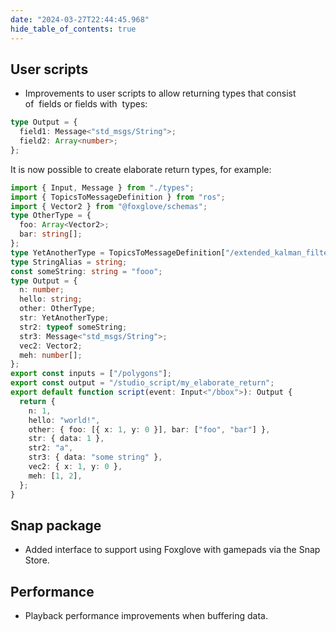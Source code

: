 ```yaml
---
date: "2024-03-27T22:44:45.968"
hide_table_of_contents: true
---
```


## User scripts

- Improvements to user scripts to allow returning types that consist of  fields or fields with  types:

```typescript
type Output = {
  field1: Message<"std_msgs/String">;
  field2: Array<number>;
};
```

It is now possible to create elaborate return types, for example:

```typescript
import { Input, Message } from "./types";
import { TopicsToMessageDefinition } from "ros";
import { Vector2 } from "@foxglove/schemas";
type OtherType = {
  foo: Array<Vector2>;
  bar: string[];
};
type YetAnotherType = TopicsToMessageDefinition["/extended_kalman_filter/odom/distribution"];
type StringAlias = string;
const someString: string = "fooo";
type Output = {
  n: number;
  hello: string;
  other: OtherType;
  str: YetAnotherType;
  str2: typeof someString;
  str3: Message<"std_msgs/String">;
  vec2: Vector2;
  meh: number[];
};
export const inputs = ["/polygons"];
export const output = "/studio_script/my_elaborate_return";
export default function script(event: Input<"/bbox">): Output {
  return {
    n: 1,
    hello: "world!",
    other: { foo: [{ x: 1, y: 0 }], bar: ["foo", "bar"] },
    str: { data: 1 },
    str2: "a",
    str3: { data: "some string" },
    vec2: { x: 1, y: 0 },
    meh: [1, 2],
  };
}
```

## Snap package

- Added interface to support using Foxglove with gamepads via the Snap Store.

## Performance

- Playback performance improvements when buffering data.
